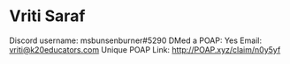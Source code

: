 # Vriti Saraf

Discord username: msbunsenburner#5290
DMed a POAP: Yes
Email: vriti@k20educators.com
Unique POAP Link: 
http://POAP.xyz/claim/n0y5yf